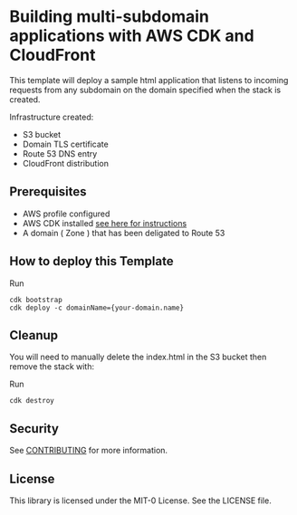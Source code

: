 # Building multi-subdomain applications with AWS CDK and CloudFront

This template will deploy a sample html application that listens to incoming requests from any subdomain on the domain specified when the stack is created.

Infrastructure created:
 - S3 bucket
 - Domain TLS certificate
 - Route 53 DNS entry
 - CloudFront distribution

## Prerequisites
- AWS profile configured
- AWS CDK installed [see here for instructions](https://docs.aws.amazon.com/cdk/latest/guide/home.html)
- A domain ( Zone ) that has been deligated to Route 53

## How to deploy this Template

Run 

```
cdk bootstrap
cdk deploy -c domainName={your-domain.name}  
```

##  Cleanup

You will need to manually delete the index.html in the S3 bucket then remove the stack with:

Run

```
cdk destroy
```

## Security

See [CONTRIBUTING](CONTRIBUTING.md#security-issue-notifications) for more information.

## License

This library is licensed under the MIT-0 License. See the LICENSE file.